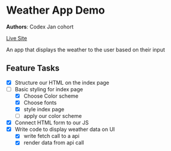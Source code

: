 # Weather App Demo

**Authors**: Codex Jan cohort

[Live Site](https://thomas-basham.github.io/weather-app-demo)

An app that displays the weather to the user based on their input

## Feature Tasks

- [x] Structure our HTML on the index page
- [ ] Basic styling for index page
  - [x] Choose Color scheme
  - [x] Choose fonts
  - [x] style index page
  - [ ] apply our color scheme
- [x] Connect HTML form to our JS
- [x] Write code to display weather data on UI
  - [x] write fetch call to a api
  - [x] render data from api call
